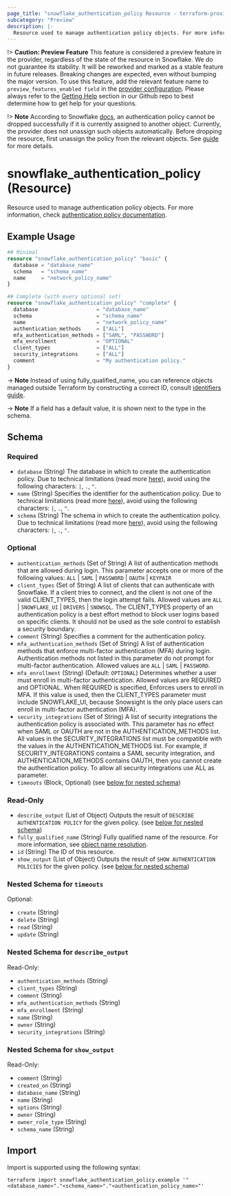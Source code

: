```yaml
---
page_title: "snowflake_authentication_policy Resource - terraform-provider-snowflake"
subcategory: "Preview"
description: |-
  Resource used to manage authentication policy objects. For more information, check authentication policy documentation https://docs.snowflake.com/en/sql-reference/sql/create-authentication-policy.
---
```


!> **Caution: Preview Feature** This feature is considered a preview feature in the provider, regardless of the state of the resource in Snowflake. We do not guarantee its stability. It will be reworked and marked as a stable feature in future releases. Breaking changes are expected, even without bumping the major version. To use this feature, add the relevant feature name to `preview_features_enabled field` in the [provider configuration](https://registry.terraform.io/providers/Snowflake-Labs/snowflake/latest/docs#schema). Please always refer to the [Getting Help](https://github.com/Snowflake-Labs/terraform-provider-snowflake?tab=readme-ov-file#getting-help) section in our Github repo to best determine how to get help for your questions.

!> **Note** According to Snowflake [docs](https://docs.snowflake.com/en/sql-reference/sql/drop-authentication-policy#usage-notes), an authentication policy cannot be dropped successfully if it is currently assigned to another object. Currently, the provider does not unassign such objects automatically. Before dropping the resource, first unassign the policy from the relevant objects. See [guide](../guides/unassigning_policies) for more details.

# snowflake_authentication_policy (Resource)

Resource used to manage authentication policy objects. For more information, check [authentication policy documentation](https://docs.snowflake.com/en/sql-reference/sql/create-authentication-policy).

## Example Usage

```terraform
## Minimal
resource "snowflake_authentication_policy" "basic" {
  database = "database_name"
  schema   = "schema_name"
  name     = "network_policy_name"
}

## Complete (with every optional set)
resource "snowflake_authentication_policy" "complete" {
  database                   = "database_name"
  schema                     = "schema_name"
  name                       = "network_policy_name"
  authentication_methods     = ["ALL"]
  mfa_authentication_methods = ["SAML", "PASSWORD"]
  mfa_enrollment             = "OPTIONAL"
  client_types               = ["ALL"]
  security_integrations      = ["ALL"]
  comment                    = "My authentication policy."
}
```

-> **Note** Instead of using fully_qualified_name, you can reference objects managed outside Terraform by constructing a correct ID, consult [identifiers guide](../guides/identifiers_rework_design_decisions#new-computed-fully-qualified-name-field-in-resources).
<!-- TODO(SNOW-1634854): include an example showing both methods-->

-> **Note** If a field has a default value, it is shown next to the type in the schema.

<!-- schema generated by tfplugindocs -->
## Schema

### Required

- `database` (String) The database in which to create the authentication policy. Due to technical limitations (read more [here](../guides/identifiers_rework_design_decisions#known-limitations-and-identifier-recommendations)), avoid using the following characters: `|`, `.`, `"`.
- `name` (String) Specifies the identifier for the authentication policy. Due to technical limitations (read more [here](../guides/identifiers_rework_design_decisions#known-limitations-and-identifier-recommendations)), avoid using the following characters: `|`, `.`, `"`.
- `schema` (String) The schema in which to create the authentication policy. Due to technical limitations (read more [here](../guides/identifiers_rework_design_decisions#known-limitations-and-identifier-recommendations)), avoid using the following characters: `|`, `.`, `"`.

### Optional

- `authentication_methods` (Set of String) A list of authentication methods that are allowed during login. This parameter accepts one or more of the following values: `ALL` | `SAML` | `PASSWORD` | `OAUTH` | `KEYPAIR`
- `client_types` (Set of String) A list of clients that can authenticate with Snowflake. If a client tries to connect, and the client is not one of the valid CLIENT_TYPES, then the login attempt fails. Allowed values are `ALL` | `SNOWFLAKE_UI` | `DRIVERS` | `SNOWSQL`. The CLIENT_TYPES property of an authentication policy is a best effort method to block user logins based on specific clients. It should not be used as the sole control to establish a security boundary.
- `comment` (String) Specifies a comment for the authentication policy.
- `mfa_authentication_methods` (Set of String) A list of authentication methods that enforce multi-factor authentication (MFA) during login. Authentication methods not listed in this parameter do not prompt for multi-factor authentication. Allowed values are `ALL` | `SAML` | `PASSWORD`.
- `mfa_enrollment` (String) (Default: `OPTIONAL`) Determines whether a user must enroll in multi-factor authentication. Allowed values are REQUIRED and OPTIONAL. When REQUIRED is specified, Enforces users to enroll in MFA. If this value is used, then the CLIENT_TYPES parameter must include SNOWFLAKE_UI, because Snowsight is the only place users can enroll in multi-factor authentication (MFA).
- `security_integrations` (Set of String) A list of security integrations the authentication policy is associated with. This parameter has no effect when SAML or OAUTH are not in the AUTHENTICATION_METHODS list. All values in the SECURITY_INTEGRATIONS list must be compatible with the values in the AUTHENTICATION_METHODS list. For example, if SECURITY_INTEGRATIONS contains a SAML security integration, and AUTHENTICATION_METHODS contains OAUTH, then you cannot create the authentication policy. To allow all security integrations use ALL as parameter.
- `timeouts` (Block, Optional) (see [below for nested schema](#nestedblock--timeouts))

### Read-Only

- `describe_output` (List of Object) Outputs the result of `DESCRIBE AUTHENTICATION POLICY` for the given policy. (see [below for nested schema](#nestedatt--describe_output))
- `fully_qualified_name` (String) Fully qualified name of the resource. For more information, see [object name resolution](https://docs.snowflake.com/en/sql-reference/name-resolution).
- `id` (String) The ID of this resource.
- `show_output` (List of Object) Outputs the result of `SHOW AUTHENTICATION POLICIES` for the given policy. (see [below for nested schema](#nestedatt--show_output))

<a id="nestedblock--timeouts"></a>
### Nested Schema for `timeouts`

Optional:

- `create` (String)
- `delete` (String)
- `read` (String)
- `update` (String)


<a id="nestedatt--describe_output"></a>
### Nested Schema for `describe_output`

Read-Only:

- `authentication_methods` (String)
- `client_types` (String)
- `comment` (String)
- `mfa_authentication_methods` (String)
- `mfa_enrollment` (String)
- `name` (String)
- `owner` (String)
- `security_integrations` (String)


<a id="nestedatt--show_output"></a>
### Nested Schema for `show_output`

Read-Only:

- `comment` (String)
- `created_on` (String)
- `database_name` (String)
- `name` (String)
- `options` (String)
- `owner` (String)
- `owner_role_type` (String)
- `schema_name` (String)

## Import

Import is supported using the following syntax:

```shell
terraform import snowflake_authentication_policy.example '"<database_name>"."<schema_name>"."<authentication_policy_name>"'
```
